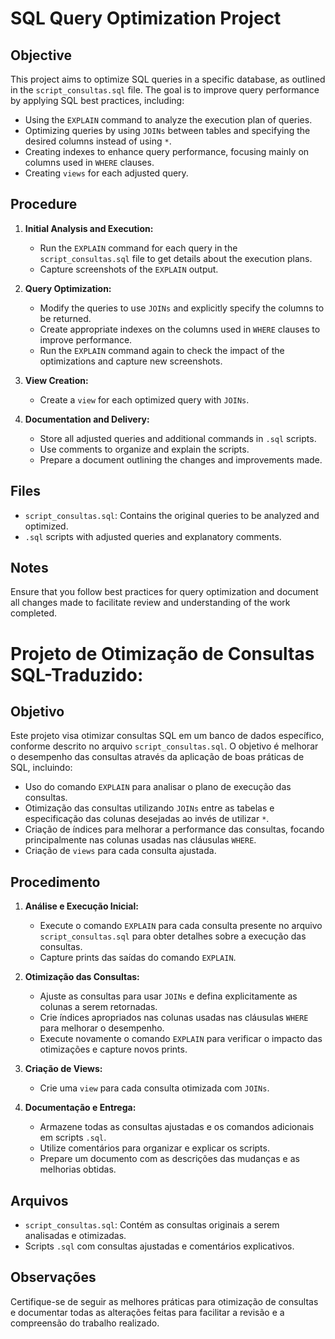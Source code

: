 # SQL Query Optimization Project

## Objective

This project aims to optimize SQL queries in a specific database, as outlined in the `script_consultas.sql` file. The goal is to improve query performance by applying SQL best practices, including:

- Using the `EXPLAIN` command to analyze the execution plan of queries.
- Optimizing queries by using `JOINs` between tables and specifying the desired columns instead of using `*`.
- Creating indexes to enhance query performance, focusing mainly on columns used in `WHERE` clauses.
- Creating `views` for each adjusted query.

## Procedure

1. **Initial Analysis and Execution:**
   - Run the `EXPLAIN` command for each query in the `script_consultas.sql` file to get details about the execution plans.
   - Capture screenshots of the `EXPLAIN` output.

2. **Query Optimization:**
   - Modify the queries to use `JOINs` and explicitly specify the columns to be returned.
   - Create appropriate indexes on the columns used in `WHERE` clauses to improve performance.
   - Run the `EXPLAIN` command again to check the impact of the optimizations and capture new screenshots.

3. **View Creation:**
   - Create a `view` for each optimized query with `JOINs`.

4. **Documentation and Delivery:**
   - Store all adjusted queries and additional commands in `.sql` scripts.
   - Use comments to organize and explain the scripts.
   - Prepare a document outlining the changes and improvements made.

## Files

- `script_consultas.sql`: Contains the original queries to be analyzed and optimized.
- `.sql` scripts with adjusted queries and explanatory comments.

## Notes

Ensure that you follow best practices for query optimization and document all changes made to facilitate review and understanding of the work completed.

# Projeto de Otimização de Consultas SQL-Traduzido:

## Objetivo

Este projeto visa otimizar consultas SQL em um banco de dados específico, conforme descrito no arquivo `script_consultas.sql`. O objetivo é melhorar o desempenho das consultas através da aplicação de boas práticas de SQL, incluindo:

- Uso do comando `EXPLAIN` para analisar o plano de execução das consultas.
- Otimização das consultas utilizando `JOINs` entre as tabelas e especificação das colunas desejadas ao invés de utilizar `*`.
- Criação de índices para melhorar a performance das consultas, focando principalmente nas colunas usadas nas cláusulas `WHERE`.
- Criação de `views` para cada consulta ajustada.

## Procedimento

1. **Análise e Execução Inicial:**
   - Execute o comando `EXPLAIN` para cada consulta presente no arquivo `script_consultas.sql` para obter detalhes sobre a execução das consultas.
   - Capture prints das saídas do comando `EXPLAIN`.

2. **Otimização das Consultas:**
   - Ajuste as consultas para usar `JOINs` e defina explicitamente as colunas a serem retornadas.
   - Crie índices apropriados nas colunas usadas nas cláusulas `WHERE` para melhorar o desempenho.
   - Execute novamente o comando `EXPLAIN` para verificar o impacto das otimizações e capture novos prints.

3. **Criação de Views:**
   - Crie uma `view` para cada consulta otimizada com `JOINs`.

4. **Documentação e Entrega:**
   - Armazene todas as consultas ajustadas e os comandos adicionais em scripts `.sql`.
   - Utilize comentários para organizar e explicar os scripts.
   - Prepare um documento com as descrições das mudanças e as melhorias obtidas.

## Arquivos

- `script_consultas.sql`: Contém as consultas originais a serem analisadas e otimizadas.
- Scripts `.sql` com consultas ajustadas e comentários explicativos.

## Observações

Certifique-se de seguir as melhores práticas para otimização de consultas e documentar todas as alterações feitas para facilitar a revisão e a compreensão do trabalho realizado.
